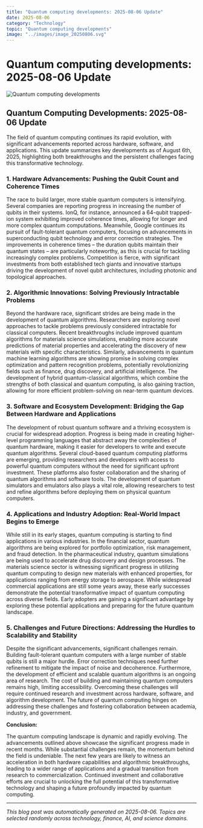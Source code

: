 ```yaml
---
title: "Quantum computing developments: 2025-08-06 Update"
date: 2025-08-06
category: "Technology"
topic: "Quantum computing developments"
image: "../images/image_20250806.svg"
---
```


# Quantum computing developments: 2025-08-06 Update

![Quantum computing developments](../images/image_20250806.svg)

## Quantum Computing Developments: 2025-08-06 Update

The field of quantum computing continues its rapid evolution, with significant advancements reported across hardware, software, and applications. This update summarizes key developments as of August 6th, 2025, highlighting both breakthroughs and the persistent challenges facing this transformative technology.

### 1. Hardware Advancements: Pushing the Qubit Count and Coherence Times

The race to build larger, more stable quantum computers is intensifying.  Several companies are reporting progress in increasing the number of qubits in their systems.  IonQ, for instance, announced a 64-qubit trapped-ion system exhibiting improved coherence times, allowing for longer and more complex quantum computations.  Meanwhile, Google continues its pursuit of fault-tolerant quantum computers, focusing on advancements in superconducting qubit technology and error correction strategies.  The improvements in coherence times – the duration qubits maintain their quantum states – are particularly noteworthy, as this is crucial for tackling increasingly complex problems.  Competition is fierce, with significant investments from both established tech giants and innovative startups driving the development of novel qubit architectures, including photonic and topological approaches.

### 2. Algorithmic Innovations:  Solving Previously Intractable Problems

Beyond the hardware race, significant strides are being made in the development of quantum algorithms.  Researchers are exploring novel approaches to tackle problems previously considered intractable for classical computers.  Recent breakthroughs include improved quantum algorithms for materials science simulations, enabling more accurate predictions of material properties and accelerating the discovery of new materials with specific characteristics.  Similarly, advancements in quantum machine learning algorithms are showing promise in solving complex optimization and pattern recognition problems, potentially revolutionizing fields such as finance, drug discovery, and artificial intelligence.  The development of hybrid quantum-classical algorithms, which combine the strengths of both classical and quantum computing, is also gaining traction, allowing for more efficient problem-solving on near-term quantum devices.

### 3. Software and Ecosystem Development:  Bridging the Gap Between Hardware and Applications

The development of robust quantum software and a thriving ecosystem is crucial for widespread adoption.  Progress is being made in creating higher-level programming languages that abstract away the complexities of quantum hardware, making it easier for developers to write and execute quantum algorithms.  Several cloud-based quantum computing platforms are emerging, providing researchers and developers with access to powerful quantum computers without the need for significant upfront investment.  These platforms also foster collaboration and the sharing of quantum algorithms and software tools.  The development of quantum simulators and emulators also plays a vital role, allowing researchers to test and refine algorithms before deploying them on physical quantum computers.

### 4. Applications and Industry Adoption:  Real-World Impact Begins to Emerge

While still in its early stages, quantum computing is starting to find applications in various industries.  In the financial sector, quantum algorithms are being explored for portfolio optimization, risk management, and fraud detection.  In the pharmaceutical industry, quantum simulations are being used to accelerate drug discovery and design processes.  The materials science sector is witnessing significant progress in utilizing quantum computing to design new materials with enhanced properties, for applications ranging from energy storage to aerospace.  While widespread commercial applications are still some years away, these early successes demonstrate the potential transformative impact of quantum computing across diverse fields.  Early adopters are gaining a significant advantage by exploring these potential applications and preparing for the future quantum landscape.


### 5. Challenges and Future Directions: Addressing the Hurdles to Scalability and Stability

Despite the significant advancements, significant challenges remain.  Building fault-tolerant quantum computers with a large number of stable qubits is still a major hurdle.  Error correction techniques need further refinement to mitigate the impact of noise and decoherence.  Furthermore, the development of efficient and scalable quantum algorithms is an ongoing area of research.  The cost of building and maintaining quantum computers remains high, limiting accessibility.  Overcoming these challenges will require continued research and investment across hardware, software, and algorithm development.  The future of quantum computing hinges on addressing these challenges and fostering collaboration between academia, industry, and government.


**Conclusion:**

The quantum computing landscape is dynamic and rapidly evolving.  The advancements outlined above showcase the significant progress made in recent months. While substantial challenges remain, the momentum behind the field is undeniable. The next few years are likely to witness an acceleration in both hardware capabilities and algorithmic breakthroughs, leading to a wider range of applications and a gradual transition from research to commercialization.  Continued investment and collaborative efforts are crucial to unlocking the full potential of this transformative technology and shaping a future profoundly impacted by quantum computing.


---
*This blog post was automatically generated on 2025-08-06. Topics are selected randomly across technology, finance, AI, and science domains.*
